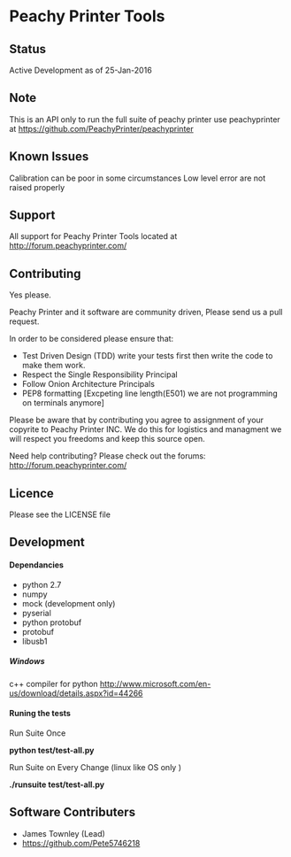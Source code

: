 Peachy Printer Tools
==================

Status
-------------------------

Active Development as of 25-Jan-2016

Note
---------------------------
This is an API only to run the full suite of peachy printer use peachyprinter at https://github.com/PeachyPrinter/peachyprinter


Known Issues
--------------------------

Calibration can be poor in some circumstances
Low level error are not raised properly

Support
--------------------------

All support for Peachy Printer Tools located at http://forum.peachyprinter.com/


Contributing 
--------------------------

Yes please. 

Peachy Printer and it software are community driven, Please send us a pull request.

In order to be considered please ensure that:
+ Test Driven Design (TDD) write your tests first then write the code to make them work.
+ Respect the Single Responsibility Principal
+ Follow Onion Architecture Principals
+ PEP8 formatting [Excpeting line length(E501) we are not programming on terminals anymore]

Please be aware that by contributing you agree to assignment of your copyrite to Peachy Printer INC. We do this for logistics and managment we will respect you freedoms and keep this source open.

Need help contributing? Please check out the forums: http://forum.peachyprinter.com/


Licence
---------------------------

Please see the LICENSE file


Development 
--------------------------
#### Dependancies

+ python 2.7
+ numpy
+ mock (development only)
+ pyserial
+ python protobuf
+ protobuf
+ libusb1

##### Windows
c++ compiler for python http://www.microsoft.com/en-us/download/details.aspx?id=44266


#### Runing the tests

Run Suite Once

**python test/test-all.py**

Run Suite on Every Change (linux like OS only )

**./runsuite test/test-all.py**




Software Contributers
--------------------------

+ James Townley (Lead)
+ https://github.com/Pete5746218

